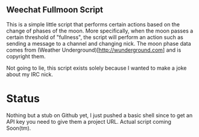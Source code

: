 Weechat Fullmoon Script
-----------------------

This is a simple little script that performs certain actions based on the change
of phases of the moon. More specifically, when the moon passes a certain
threshold of "fullness", the script will perform an action such as sending a
message to a channel and changing nick.  The moon phase data comes from (Weather
Underground)[http://wunderground.com] and is copyright them.

Not going to lie, this script exists solely because I wanted to make a joke
about my IRC nick.

Status
======

Nothing but a stub on Github yet, I just pushed a basic shell since to get an
API key you need to give them a project URL. Actual script coming Soon(tm).
